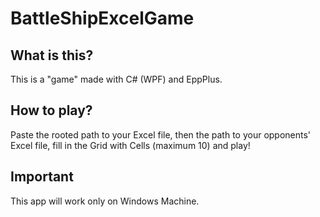 # BattleShipExcelGame
## What is this?
This is a "game" made with C# (WPF) and EppPlus.
## How to play?
Paste the rooted path to your Excel file, then the path to your opponents' Excel file, fill in the Grid with Cells (maximum 10) and play!

## Important
This app will work only on Windows Machine.
